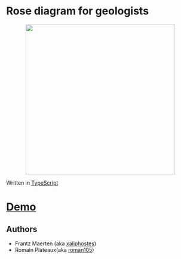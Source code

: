# Rose diagram for geologists

<center><image src="media/screenshot.jpg" width="400px"/></center>

Written in [TypeScript](https://www.typescriptlang.org/)

<p align="center">
    <a href="https://xaliphostes.github.io/rose-diagram/"><h1>Demo</h1></a>
</p>

## Authors
- Frantz Maerten (aka [xaliphostes](https://github.com/xaliphostes))
- Romain Plateaux(aka [roman105](https://github.com/roman105/))
